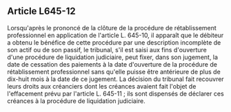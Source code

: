 Article L645-12
----
Lorsqu'après le prononcé de la clôture de la procédure de rétablissement
professionnel en application de l'article L. 645-10, il apparaît que le débiteur
a obtenu le bénéfice de cette procédure par une description incomplète de son
actif ou de son passif, le tribunal, s'il est saisi aux fins d'ouverture d'une
procédure de liquidation judiciaire, peut fixer, dans son jugement, la date de
cessation des paiements à la date d'ouverture de la procédure de rétablissement
professionnel sans qu'elle puisse être antérieure de plus de dix-huit mois à la
date de ce jugement. La décision du tribunal fait recouvrer leurs droits aux
créanciers dont les créances avaient fait l'objet de l'effacement prévu par
l'article L. 645-11 ; ils sont dispensés de déclarer ces créances à la procédure
de liquidation judiciaire.
